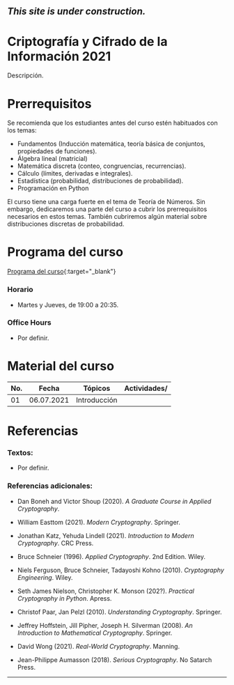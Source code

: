 ## *This site is under construction.*

# Criptografía y Cifrado de la Información 2021

Descripción.

# Prerrequisitos

Se recomienda que los estudiantes antes del curso estén habituados con los temas:
* Fundamentos (Inducción matemática, teoría básica de conjuntos, propiedades de funciones).
* Álgebra lineal (matricial)
* Matemática discreta (conteo, congruencias, recurrencias).
* Cálculo (límites, derivadas e integrales).
* Estadística (probabilidad, distribuciones de probabilidad).
* Programación en Python

El curso tiene una carga fuerte en el tema de Teoría de Números. Sin embargo, dedicaremos una parte del curso a cubrir los prerrequisitos necesarios en estos temas.
También cubriremos algún material sobre distribuciones discretas de probabilidad.

# Programa del curso
<div id='id-programa'/>

[Programa del curso](programa/Programa-cr2021.pdf){:target="_blank"}

### Horario
<div id='id-horario'/>

* Martes y Jueves, de 19:00 a 20:35.

### Office Hours
<div id='id-office'/>

* Por definir.


# Material del curso
<div id='id-material'/>

  **No.**  | **Fecha**    | **Tópicos**                                                                    | **Actividades**/
  -------- | ------------ | ------------------------------------------------------------------------------ |  -------------------------------------
  01       | 06.07.2021   | Introducción                                                                   | 
  

# Referencias
<div id='id-ref'/>

### Textos:

* Por definir.

### Referencias adicionales:

* Dan Boneh and Victor Shoup (2020). *A Graduate Course in Applied Cryptography*. 

* William Easttom (2021). *Modern Cryptography*. Springer.

* Jonathan Katz, Yehuda Lindell (2021). *Introduction to Modern Cryptography*. CRC Press.

* Bruce Schneier (1996). *Applied Cryptography*. 2nd Edition. Wiley.

* Niels Ferguson, Bruce Schneier, Tadayoshi Kohno (2010). *Cryptography Engineering*. Wiley.

* Seth James Nielson, Christopher K. Monson (202?). *Practical Cryptography in Python*. Apress.

* Christof Paar, Jan Pelzl (2010). *Understanding Cryptography*. Springer.

* Jeffrey Hoffstein, Jill Pipher, Joseph H. Silverman (2008). *An Introduction to Mathematical Cryptography*. Springer.

* David Wong (2021). *Real-World Cryptography*. Manning.

* Jean-Philippe Aumasson (2018). *Serious Cryptography*. No Satarch Press.

---
